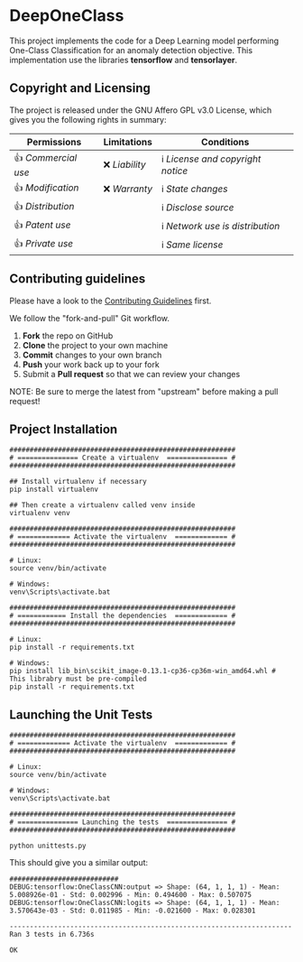 # DeepOneClass

This project implements the code for a Deep Learning model performing One-Class 
Classification for an anomaly detection objective. This implementation use the libraries 
**tensorflow** and **tensorlayer**.

## Copyright and Licensing

The project is released under the GNU Affero GPL v3.0 License, which gives you 
the following rights in summary:

|**Permissions**       |**Limitations**    |**Conditions**                                      |
|--------------------- |------------------ |--------------------------------------------------- |
|:+1: *Commercial use* |:x: *Liability*    |:information_source: *License and copyright notice* |
|:+1: *Modification*   |:x: *Warranty*     |:information_source: *State changes*                |
|:+1: *Distribution*   |                   |:information_source: *Disclose source*              |
|:+1: *Patent use*     |                   |:information_source: *Network use is distribution*  |
|:+1: *Private use*    |                   |:information_source: *Same license*                 |


## Contributing guidelines

Please have a look to the [Contributing Guidelines](CONTRIBUTING.md) first.

We follow the "fork-and-pull" Git workflow.

1. **Fork** the repo on GitHub
2. **Clone** the project to your own machine
3. **Commit** changes to your own branch
4. **Push** your work back up to your fork
5. Submit a **Pull request** so that we can review your changes

NOTE: Be sure to merge the latest from "upstream" before making a pull request!

## Project Installation

```shell
########################################################
# =============== Create a virtualenv  =============== #
########################################################

## Install virtualenv if necessary
pip install virtualenv

## Then create a virtualenv called venv inside
virtualenv venv

########################################################
# ============= Activate the virtualenv  ============= #
########################################################

# Linux:
source venv/bin/activate

# Windows:
venv\Scripts\activate.bat

########################################################
# ============ Install the dependencies  ============= #
########################################################

# Linux:
pip install -r requirements.txt

# Windows:
pip install lib_bin\scikit_image-0.13.1-cp36-cp36m-win_amd64.whl # This librabry must be pre-compiled
pip install -r requirements.txt
```



## Launching the Unit Tests


```shell
########################################################
# ============= Activate the virtualenv  ============= #
########################################################

# Linux:
source venv/bin/activate

# Windows:
venv\Scripts\activate.bat

########################################################
# =============== Launching the tests  =============== #
########################################################

python unittests.py
```

This should give you a similar output:
```
###########################
DEBUG:tensorflow:OneClassCNN:output => Shape: (64, 1, 1, 1) - Mean: 5.008926e-01 - Std: 0.002996 - Min: 0.494600 - Max: 0.507075
DEBUG:tensorflow:OneClassCNN:logits => Shape: (64, 1, 1, 1) - Mean: 3.570643e-03 - Std: 0.011985 - Min: -0.021600 - Max: 0.028301

----------------------------------------------------------------------
Ran 3 tests in 6.736s

OK
```

